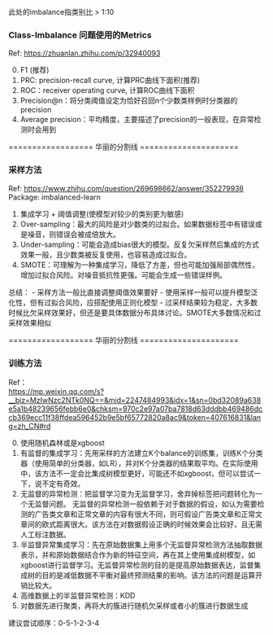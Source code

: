 此处的imbalance指类别比 > 1:10

### Class-Imbalance 问题使用的Metrics
Ref:
https://zhuanlan.zhihu.com/p/32940093

0. F1 (推荐)
1. PRC: precision-recall curve, 计算PRC曲线下面积(推荐)
2. ROC：receiver operating curve, 计算ROC曲线下面积
3. Precision@n：将分类阈值设定为恰好召回n个少数类样例时分类器的precision
4. Average precision：平均精度，主要描述了precision的一般表现，在异常检测时会用到

================== 华丽的分割线 =====================

### 采样方法
Ref:
https://www.zhihu.com/question/269698662/answer/352279936  
Package: imbalanced-learn  

1. 集成学习 + 阈值调整(使模型对较少的类别更为敏感)
2. Over-sampling：最大的风险是对少数类的过拟合。如果数据标签中有错误或是噪音，则错误会被成倍放大。
3. Under-sampling：可能会造成bias很大的模型。反复欠采样然后集成的方式效果一般，且少数类被反复使用，也容易造成过拟合。
4. SMOTE：可理解为一种集成学习，降低了方差，但也可能加强局部偶然性，增加过拟合风险。对噪音抵抗性更强。可能会生成一些错误样例。

总结：
    - 采样方法一般比直接调整阈值效果要好
    - 使用采样一般可以提升模型泛化性，但有过拟合风险，应搭配使用正则化模型
    - 过采样结果较为稳定，大多数时候比欠采样效果好，但还是要具体数据分布具体讨论。SMOTE大多数情况和过采样效果相似

================== 华丽的分割线 =====================

### 训练方法
Ref：  
https://mp.weixin.qq.com/s?__biz=MzIwNzc2NTk0NQ==&mid=2247484993&idx=1&sn=0bd32089a638e5a1b48239656febb6e0&chksm=970c2e97a07ba7818d63dddbb469486dccb369ecc11f38ffdea596452b9e5bf65772820a8ac9&token=407616831&lang=zh_CN#rd

0. 使用随机森林或是xgboost
1. 有监督的集成学习：先用采样的方法建立K个balance的训练集，训练K个分类器（使用简单的分类器，如LR），并对K个分类器的结果取平均。在实际使用中，该方法不一定会比集成树模型更好，可能还不如xgboost，但可以尝试一下，说不定有奇效。
2. 无监督的异常检测：把监督学习变为无监督学习，舍弃掉标签把问题转化为一个无监督问题。 无监督的异常检测一般依赖于对于数据的假设，如认为需要检测的广告类文章和正常文章的内容有很大不同，则可假设广告类文章和正常文章间的欧式距离很大。该方法在对数据假设正确的时候效果会比较好，且无需人工标注数据。
3. 半监督异常集成学习：先在原始数据集上用多个无监督异常检测方法抽取数据表示，并和原始数据结合作为新的特征空间，再在其上使用集成树模型，如xgboost进行监督学习。无监督异常检测的目的是提高原始数据表达，监督集成树的目的是减低数据不平衡对最终预测结果的影响。该方法的问题是运算开销比较大。
4. 高维数据上的半监督异常检测：KDD
5. 对数据先进行聚类，再将大的簇进行随机欠采样或者小的簇进行数据生成

建议尝试顺序：0-5-1-2-3-4

